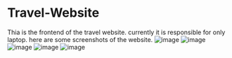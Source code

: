 # Travel-Website
Thia is the frontend of the travel website. currently it is responsible for only laptop. 
here are some screenshots of the website.
![image](https://user-images.githubusercontent.com/84149178/164623775-1c7480e8-de53-4882-8881-29dc5a7a1ef7.png)
![image](https://user-images.githubusercontent.com/84149178/164624006-b20fc6d1-1dbc-4c2e-b73b-58f789efd91a.png)
![image](https://user-images.githubusercontent.com/84149178/164624106-b74bb1ea-f22c-4bfb-91e1-17d1cde95937.png)
![image](https://user-images.githubusercontent.com/84149178/164624159-8f5be154-09c0-4331-973a-00f46cf30fda.png)
![image](https://user-images.githubusercontent.com/84149178/164624240-e179cf2f-193d-45e5-ade2-ab0ff5b17a49.png)

